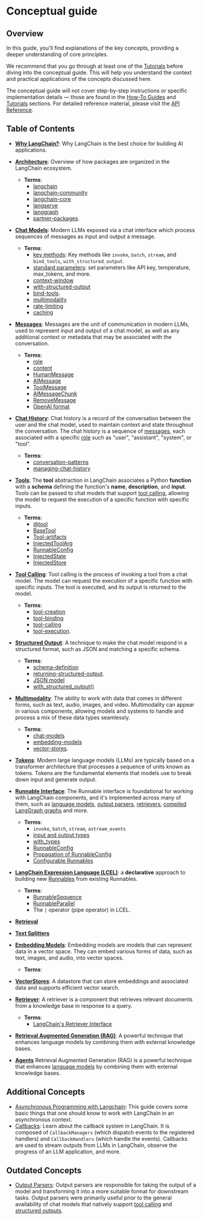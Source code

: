 # Conceptual guide

## Overview

In this guide, you'll find explanations of the key concepts, providing a deeper understanding of core principles.

We recommend that you go through at least one of the [Tutorials](/docs/tutorials) before diving into the conceptual guide. This will help you understand the context and practical applications of the concepts discussed here.

The conceptual guide will not cover step-by-step instructions or specific implementation details — those are found in the [How-To Guides](/docs/how_to/) and [Tutorials](/docs/tutorials) sections. For detailed reference material, please visit the [API Reference](https://python.langchain.com/api_reference/).

## Table of Contents

- **[Why LangChain?](/docs/concepts/why_langchain)**: Why LangChain is the best choice for building AI applications.

- **[Architecture](/docs/concepts/architecture)**: Overview of how packages are organized in the LangChain ecosystem.
    - **Terms**:
        - [langchain](/docs/concepts/architecture#langchain)
        - [langchain-community](/docs/concepts/architecture#langchain-community)
        - [langchain-core](/docs/concepts/architecture#langchain-core)
        - [langserve](/docs/concepts/architecture#langserve)
        - [langgraph](/docs/concepts/architecture#langgraph)
        - [partner-packages](/docs/concepts/architecture#partner-packages).

- **[Chat Models](/docs/concepts/chat_models)**: Modern LLMs exposed via a chat interface which process sequences of messages as input and output a message.
    - **Terms**:
        - [key methods](/docs/concepts/chat_models#key-methods): Key methods like `invoke`, `batch`, `stream`, and `bind_tools`, `with_structured_output`.
        - [standard parameters](/docs/concepts/chat_models#standard-parameters): set parameters like API key, temperature, max_tokens, and more.
        - [context-window](/docs/concepts/chat_models#context-window)
        - [with-structured-output](/docs/concepts/chat_models#with-structured-output)
        - [bind-tools](/docs/concepts/chat_models#bind-tools).
        - [multimodality](/docs/concepts/chat_models#multimodality)
        - [rate-limiting](/docs/concepts/chat_models#rate-limiting)
        - [caching](/docs/concepts/chat_models#caching)
         
- **[Messages](/docs/concepts/messages)**: Messages are the unit of communication in modern LLMs, used to represent input and output of a chat model, as well as any additional context or metadata that may be associated with the conversation.
    - **Terms**:
        - [role](/docs/concepts/messages#role)
        - [content](/docs/concepts/messages#content)
        - [HumanMessage](/docs/concepts/messages#humanmessage)
        - [AIMessage](/docs/concepts/messages#aimessage)
        - [ToolMessage](/docs/concepts/messages#toolmessage)
        - [AIMessageChunk](/docs/concepts/messages#aimessagechunk)
        - [RemoveMessage](/docs/concepts/messages#remove-message)
        - [OpenAI format](/docs/concepts/messages#openai-format)

- **[Chat History](/docs/concepts/chat_history)**: Chat history is a record of the conversation between the user and the chat model, used to maintain context and state throughout the conversation. The chat history is a sequence of [messages](/docs/concepts/messages), each associated with a specific [role](/docs/concepts/messages#role) such as "user", "assistant", "system", or "tool".
    - **Terms**:
        - [conversation-patterns](/docs/concepts/chat_history#conversation-patterns)
        - [managing-chat-history](/docs/concepts/chat_history#managing-chat-history)

- **[Tools](/docs/concepts/tools)**: The **tool** abstraction in LangChain associates a Python **function** with a **schema** defining the function's **name**, **description**, and **input**. Tools can be passed to chat models that support [tool calling](/docs/concepts/tool_calling), allowing the model to request the execution of a specific function with specific inputs.
    - **Terms**:
        - [@tool](/docs/concepts/tools#@tool)
        - [BaseTool](/docs/concepts/tools#basetool)
        - [Tool-artifacts](/docs/concepts/tools#tool-artifacts)
        - [InjectedToolArg](/docs/concepts/tools#injectedtoolarg)
        - [RunnableConfig](/docs/concepts/tools#runnableconfig)
        - [InjectedState](/docs/concepts/tools#injectedstate)
        - [InjectedStore](/docs/concepts/tools#injectedstore)
         
- **[Tool Calling](/docs/concepts/tool_calling)**: Tool calling is the process of invoking a tool from a chat model. The model can request the execution of a specific function with specific inputs. The tool is executed, and its output is returned to the model.
    - **Terms**:
        - [tool-creation](/docs/concepts/tool_calling#tool-creation)
        - [tool-binding](/docs/concepts/tool_calling#tool-binding)
        - [tool-calling](/docs/concepts/tool_calling#tool-calling)
        - [tool-execution](/docs/concepts/tool_calling#tool-execution).

- **[Structured Output](/docs/concepts/structured_outputs)**: A technique to make the chat model respond in a structured format, such as JSON and matching a specific schema.
  - **Terms**:
    - [schema-definition](/docs/concepts/structured_outputs#schema-definition)
    - [returning-structured-output](/docs/concepts/structured_outputs#returning-structured-output).
    - [JSON model](/docs/concepts/structured_outputs#json-mode)
    - [with_structured_output()](/docs/concepts/structured_outputs#structured-output-method)
     
- **[Multimodality](/docs/concepts/multimodality)**: The ability to work with data that comes in different forms, such as text, audio, images, and video. Multimodality can appear in various components, allowing models and systems to handle and process a mix of these data types seamlessly.
  - **Terms**:
    - [chat-models](/docs/concepts/multimodality#chat-models)
    - [embedding-models](/docs/concepts/multimodality#embedding-models)
    - [vector-stores](/docs/concepts/multimodality#vector-stores).
 
- **[Tokens](/docs/concepts/tokens)**: Modern large language models (LLMs) are typically based on a transformer architecture that processes a sequence of units known as tokens. Tokens are the fundamental elements that models use to break down input and generate output. 
- **[Runnable Interface](/docs/concepts/runnables)**: The Runnable interface is foundational for working with LangChain components, and it's implemented across many of them, such as [language models](/docs/concepts/chat_models), [output parsers](/docs/concepts/output_parsers), [retrievers](/docs/concepts/retrievers), [compiled LangGraph graphs](
  https://langchain-ai.github.io/langgraph/concepts/low_level/#compiling-your-graph) and more.
  - **Terms**:
    - `invoke`, `batch`, `stream`, `astream_events`
    - [input and output types](/docs/concepts/runnables#input-and-output-types)
    - [with_types](/docs/concepts/runnables#with_types)
    - [RunnableConfig](/docs/concepts/runnables#runnableconfig)
    - [Propagation of RunnableConfig](/docs/concepts/runnables#propagation-runnableconfig)
    - [Configurable Runnables](/docs/concepts/runnables#configurable-runnables)
- **[LangChain Expression Language (LCEL)](/docs/concepts/lcel)**: a **declarative** approach to building new [Runnables](/docs/concepts/runnables) from existing Runnables.
  - **Terms**:
    - [RunnableSequence](/docs/concepts/lcel#runnablesequence)
    - [RunnableParallel](/docs/concepts/lcel#runnableparallel)
    - The `|` operator (pipe operator) in LCEL.
- **[Retrieval](/docs/concepts/retrieval)**
- **[Text Splitters](/docs/concepts/text_splitters)**
- **[Embedding Models](/docs/concepts/embedding_models)**: Embedding models are models that can represent data in a vector space. They can embed various forms of data, such as text, images, and audio, into vector spaces.
  - **Terms**:
- **[VectorStores](/docs/concepts/vectorstores)**: A datastore that can store embeddings and associated data and supports efficient vector search.
- **[Retriever](/docs/concepts/retrievers)**: A retriever is a component that retrieves relevant documents from a knowledge base in response to a query.
  - **Terms**:
    - [LangChain's Retriever Interface](/docs/concepts/retriever#interface)
- **[Retrieval Augmented Generation (RAG)](/docs/concepts/rag)**: A powerful technique that enhances language models by combining them with external knowledge bases.
- **[Agents](/docs/concepts/agents)**
  Retrieval Augmented Generation (RAG) is a powerful technique that enhances [language models](/docs/concepts/chat_models/) by combining them with external knowledge bases.


## Additional Concepts

- [Asynchronous Programming with Langchain](/docs/concepts/async): This guide covers some basic things that one should know to work with LangChain in an asynchronous context.
- [Callbacks](/docs/concepts/callbacks): Learn about the callback system in LangChain. It is composed of `CallbackManagers` (which dispatch events to the registered handlers) and `CallbackHandlers` (which handle the events). Callbacks are used to stream outputs from LLMs in LangChain, observe the progress of an LLM application, and more.

## Outdated Concepts

- [Output Parsers](/docs/concepts/output_parsers): Output parsers are responsible for taking the output of a model and transforming it into a more suitable format for downstream tasks. Output parsers were primarily useful prior to the general availability of chat models that natively support [tool calling](/docs/concepts/tool_calling) and [structured outputs](/docs/concepts/structured_outputs).